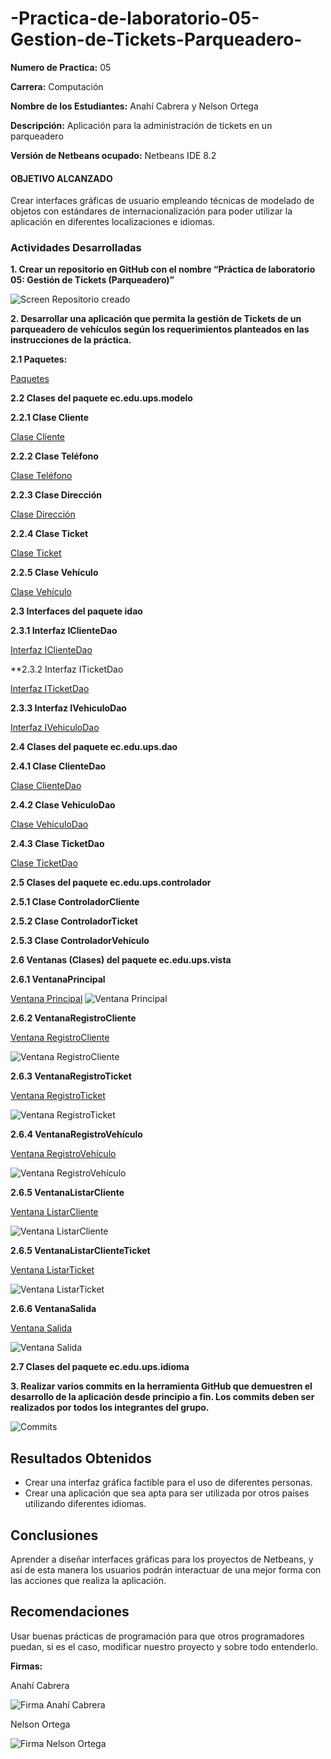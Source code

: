 # -Practica-de-laboratorio-05-Gestion-de-Tickets-Parqueadero-

**Numero de Practica:**
05

**Carrera:** 
Computación

**Nombre de los Estudiantes:**
Anahí Cabrera y Nelson Ortega

**Descripción:**
Aplicación para la administración de tickets en un parqueadero

**Versión de Netbeans ocupado:** 
Netbeans IDE 8.2

#### OBJETIVO ALCANZADO

Crear interfaces gráficas de usuario empleando técnicas de modelado de objetos con estándares de internacionalización para poder utilizar la aplicación en diferentes localizaciones e idiomas.

### Actividades Desarrolladas

**1.	Crear un repositorio en GitHub con el nombre “Práctica de laboratorio 05: Gestión de Tickets (Parqueadero)”**

![Screen Repositorio creado](https://github.com/AnahiCb/Imagenes_Practica05/blob/master/ScreenGithub.png)

**2.	Desarrollar una aplicación que permita la gestión de Tickets de un parqueadero de vehículos según los requerimientos planteados en las instrucciones de la práctica.**

**2.1 Paquetes:**

[Paquetes](https://github.com/AnahiCb/-Practica-de-laboratorio-05-Gestion-de-Tickets-Parqueadero-/tree/master/src/ec/edu/ups)

**2.2 Clases del paquete ec.edu.ups.modelo**

**2.2.1	Clase Cliente**

[Clase Cliente](https://github.com/AnahiCb/-Practica-de-laboratorio-05-Gestion-de-Tickets-Parqueadero-/blob/master/src/ec/edu/ups/modelo/Cliente.java)

**2.2.2	Clase Teléfono**

[Clase Teléfono](https://github.com/AnahiCb/-Practica-de-laboratorio-05-Gestion-de-Tickets-Parqueadero-/blob/master/src/ec/edu/ups/modelo/Telefono.java)

**2.2.3	Clase Dirección**

[Clase Dirección](https://github.com/AnahiCb/-Practica-de-laboratorio-05-Gestion-de-Tickets-Parqueadero-/blob/master/src/ec/edu/ups/modelo/Direccion.java)

**2.2.4	Clase Ticket**

[Clase Ticket](https://github.com/AnahiCb/-Practica-de-laboratorio-05-Gestion-de-Tickets-Parqueadero-/blob/master/src/ec/edu/ups/modelo/Ticket.java)

**2.2.5	Clase Vehículo**

[Clase Vehículo](https://github.com/AnahiCb/-Practica-de-laboratorio-05-Gestion-de-Tickets-Parqueadero-/blob/master/src/ec/edu/ups/modelo/Vehiculo.java)

**2.3	Interfaces del paquete idao**

**2.3.1	Interfaz IClienteDao**

[Interfaz IClienteDao](https://github.com/AnahiCb/-Practica-de-laboratorio-05-Gestion-de-Tickets-Parqueadero-/blob/master/src/ec/edu/ups/idao/IClienteDao.java)

**2.3.2	Interfaz ITicketDao

[Interfaz ITicketDao](https://github.com/AnahiCb/-Practica-de-laboratorio-05-Gestion-de-Tickets-Parqueadero-/blob/master/src/ec/edu/ups/idao/ITicketDao.java)

**2.3.3 Interfaz IVehiculoDao**

[Interfaz IVehiculoDao](https://github.com/AnahiCb/-Practica-de-laboratorio-05-Gestion-de-Tickets-Parqueadero-/blob/master/src/ec/edu/ups/idao/IVehiculoDao.java)

**2.4	Clases del paquete ec.edu.ups.dao**

**2.4.1	Clase ClienteDao**

[Clase ClienteDao](https://github.com/AnahiCb/-Practica-de-laboratorio-05-Gestion-de-Tickets-Parqueadero-/blob/master/src/ec/edu/ups/dao/ClienteDao.java)

**2.4.2 Clase VehiculoDao**

[Clase VehiculoDao](https://github.com/AnahiCb/-Practica-de-laboratorio-05-Gestion-de-Tickets-Parqueadero-/blob/master/src/ec/edu/ups/dao/VehiculoDao.java)

**2.4.3 Clase TicketDao**

[Clase TicketDao](https://github.com/AnahiCb/-Practica-de-laboratorio-05-Gestion-de-Tickets-Parqueadero-/blob/master/src/ec/edu/ups/dao/TicketDao.java)

**2.5	Clases del paquete ec.edu.ups.controlador**

**2.5.1	Clase ControladorCliente**

[]()

**2.5.2	Clase ControladorTicket**

[]()

**2.5.3	Clase ControladorVehículo**

[]()

**2.6	Ventanas (Clases) del paquete ec.edu.ups.vista**

**2.6.1	VentanaPrincipal**

[Ventana Principal]()
![Ventana Principal](https://github.com/AnahiCb/Imagenes_Practica05/blob/master/VentanaPrincipal.png)

**2.6.2	VentanaRegistroCliente**

[Ventana RegistroCliente]()

![Ventana RegistroCliente](https://github.com/AnahiCb/Imagenes_Practica05/blob/master/VentanaRegistroCliente.png)

**2.6.3	VentanaRegistroTicket**

[Ventana RegistroTicket]()

![Ventana RegistroTicket](https://github.com/AnahiCb/Imagenes_Practica05/blob/master/VentanaTicket.png)

**2.6.4	VentanaRegistroVehículo**

[Ventana RegistroVehículo]()

![Ventana RegistroVehículo](https://github.com/AnahiCb/Imagenes_Practica05/blob/master/VentanaRegistroVehiculo.png)

**2.6.5	VentanaListarCliente**

[Ventana ListarCliente]()

![Ventana ListarCliente](https://github.com/AnahiCb/Imagenes_Practica05/blob/master/VentanaListarCliente.png)

**2.6.5	VentanaListarClienteTicket**

[Ventana ListarTicket]()

![Ventana ListarTicket](https://github.com/AnahiCb/Imagenes_Practica05/blob/master/VentanaListarTicket.png)

**2.6.6	VentanaSalida**

[Ventana Salida]()

![Ventana Salida](https://github.com/AnahiCb/Imagenes_Practica05/blob/master/VentanaSalida.png)

**2.7	Clases del paquete ec.edu.ups.idioma**

**3.	Realizar varios commits en la herramienta GitHub que demuestren el desarrollo de la aplicación desde principio a fin. Los commits deben ser realizados por todos los integrantes del grupo.**

![Commits](https://github.com/AnahiCb/Imagenes_Practica05/blob/master/Commits.png)

## Resultados Obtenidos

* Crear una interfaz gráfica factible para el uso de diferentes personas.
*	Crear una aplicación que sea apta para ser utilizada por otros países utilizando diferentes idiomas.

## Conclusiones

Aprender a diseñar interfaces gráficas para los proyectos de Netbeans, y así de esta manera los usuarios podrán interactuar de una mejor forma con las acciones que realiza la aplicación.

## Recomendaciones

Usar buenas prácticas de programación para que otros programadores puedan, si es el caso, modificar nuestro proyecto y sobre todo entenderlo.

**Firmas:**

Anahí Cabrera

![Firma Anahí Cabrera](https://github.com/AnahiCb/Imagenes_Practica05/blob/master/FirmaAnah%C3%ADCabrera.jpg)

Nelson Ortega

![Firma Nelson Ortega](https://github.com/AnahiCb/Imagenes_Practica05/blob/master/FirmaNelsonOrtega.jpeg)


